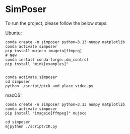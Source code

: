 # SimPoser

To run the project, please follow the below steps:

Ubuntu:

```
conda create -n simposer python=3.13 numpy matplotlib
conda activate simposer
pip install mujoco imageio[ffmpeg]
# New
conda install conda-forge::dm_control
pip install "mink[examples]"


conda activate simposer
cd simposer
python ./script/pick_and_place_video.py
```

macOS:
```
conda create -n simposer python=3.13 numpy matplotlib
conda activate simposer
pip install "imageio[ffmpeg]" mujoco

cd simposer
mjpython ./script/IK.py 
```
